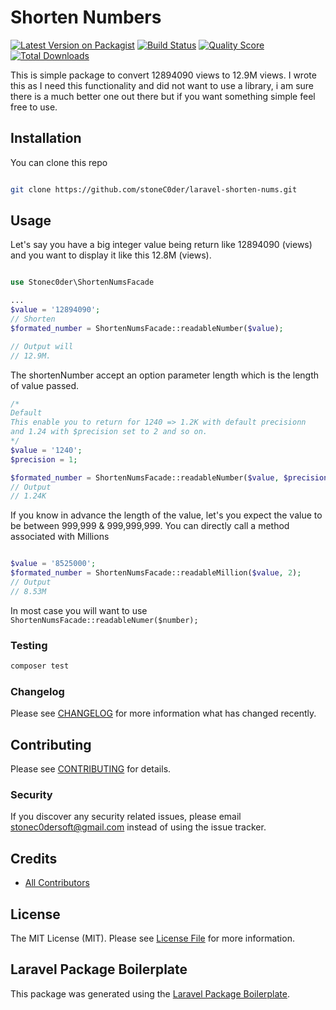 # Shorten Numbers

[![Latest Version on Packagist](https://img.shields.io/packagist/v/stonec0der/shorten-nums.svg?style=flat-square)](https://packagist.org/packages/stonec0der/shorten-nums)
[![Build Status](https://img.shields.io/travis/stonec0der/shorten-nums/master.svg?style=flat-square)](https://travis-ci.org/stonec0der/shorten-nums)
[![Quality Score](https://img.shields.io/scrutinizer/g/stonec0der/shorten-nums.svg?style=flat-square)](https://scrutinizer-ci.com/g/stonec0der/shorten-nums)
[![Total Downloads](https://img.shields.io/packagist/dt/stonec0der/shorten-nums.svg?style=flat-square)](https://packagist.org/packages/stonec0der/shorten-nums)

This is simple package to convert 12894090 views to 12.9M views. I wrote this as I need this functionality and did not want to use a library, i am sure there is a much better one out there but if you want something simple feel free to use.

## Installation

You can clone this repo

```bash

git clone https://github.com/stoneC0der/laravel-shorten-nums.git
```

[//]: # (Or via composer:)

[//]: # (```bash)
[//]: # (composer require stonec0der/laravel-shorten-nums)
[//]: # (```)

## Usage

Let's say you have a big integer value being return like 12894090 (views) and you want to display it like this 12.8M (views).

```php

use Stonec0der\ShortenNumsFacade

...
$value = '12894090';
// Shorten
$formated_number = ShortenNumsFacade::readableNumber($value);

// Output will
// 12.9M.
```

The shortenNumber accept an option parameter length which is the length of value passed.

```php
/*
Default
This enable you to return for 1240 => 1.2K with default precisionn
and 1.24 with $precision set to 2 and so on.
*/
$value = '1240';
$precision = 1;

$formated_number = ShortenNumsFacade::readableNumber($value, $precision=2);
// Output
// 1.24K
```

If you know in advance the length of the value, let's you expect the value to be between 999,999 & 999,999,999.
You can directly call a method associated with Millions

```php

$value = '8525000';
$formated_number = ShortenNumsFacade::readableMillion($value, 2);
// Output
// 8.53M
```

In most case you will want to use ```ShortenNumsFacade::readableNumer($number);```

### Testing

``` bash
composer test
```

### Changelog

Please see [CHANGELOG](CHANGELOG.md) for more information what has changed recently.

## Contributing

Please see [CONTRIBUTING](CONTRIBUTING.md) for details.

### Security

If you discover any security related issues, please email stonec0dersoft@gmail.com instead of using the issue tracker.

## Credits

- [All Contributors](../../contributors)

## License

The MIT License (MIT). Please see [License File](LICENSE.md) for more information.

## Laravel Package Boilerplate

This package was generated using the [Laravel Package Boilerplate](https://laravelpackageboilerplate.com).
